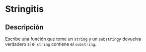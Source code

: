 
# Stringitis

## Descripción 

Escribe una función que tome un `string` y un `substring`y devuelva verdadero si el `string` contiene el `substring`.